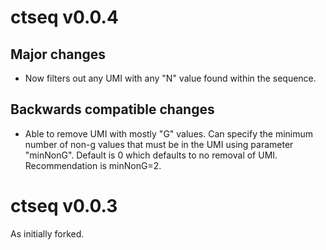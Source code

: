 # ctseq v0.0.4

## Major changes

* Now filters out any UMI with any "N" value found within the sequence.

## Backwards compatible changes

* Able to remove UMI with mostly "G" values. Can specify the minimum number of non-g values that must be in the UMI using parameter "minNonG". Default is 0 which defaults to no removal of UMI. Recommendation is minNonG=2.

# ctseq v0.0.3

As initially forked.